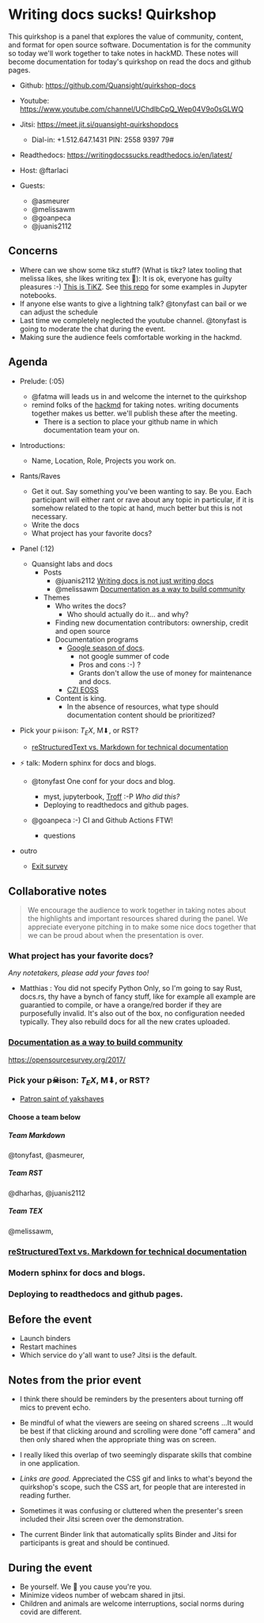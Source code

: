 # Writing docs sucks! Quirkshop

This quirkshop is a panel that explores the value of community, content, and format for open source software.
Documentation is for the community so today we'll work together to take notes in hackMD. These notes will become documentation for today's quirkshop on read the docs and github pages.


* Github: https://github.com/Quansight/quirkshop-docs
* Youtube: https://www.youtube.com/channel/UChdlbCpQ_Wep04V9o0sGLWQ
* Jitsi: https://meet.jit.si/quansight-quirkshopdocs
    * Dial-in: +1.512.647.1431 PIN: 2558 9397 79#
* Readthedocs: https://writingdocssucks.readthedocs.io/en/latest/

* Host: @ftarlaci
* Guests:
    * @asmeurer
    * @melissawm
    * @goanpeca
    * @juanis2112

## Concerns

* Where can we show some tikz stuff? (What is tikz? latex tooling that melissa likes, she likes writing tex 🤷): It is ok, everyone has guilty pleasures :-) [This is TiKZ](https://texample.net/tikz/). See [this repo](https://github.com/melissawm/qooltikz) for some examples in Jupyter notebooks.
* If anyone else wants to give a lightning talk? @tonyfast can bail or we can adjust the schedule
* Last time we completely neglected the youtube channel. @tonyfast is going to moderate the chat during the event.
* Making sure the audience feels comfortable working in the hackmd.

## Agenda

* Prelude: (:05)
    * @fatma will leads us in and welcome the internet to the quirkshop
    * remind folks of the [hackmd](https://hackmd.io/N1naMCFAQb-J0FmQroVlyw) for taking notes. writing documents together makes us better. we'll publish these after the meeting.
        * There is a section to place your github name in which documentation team your on.
* Introductions: 
    * Name, Location, Role, Projects you work on.
* Rants/Raves
    * Get it out. Say something you've been wanting to say. Be you. Each participant will either rant or rave about any topic in particular, if it is somehow related to the topic at hand, much better but this is not necessary.
    * Write the docs
    * What project has your favorite docs?
* Panel (:12)
    * Quansight labs and docs
        * Posts
            * @juanis2112 [Writing docs is not just writing docs](https://labs.quansight.org/blog/2020/07/writing-docs-is-not-just-writing-docs/) 
            * @melissawm [Documentation as a way to build community](https://labs.quansight.org/blog/2020/03/documentation-as-a-way-to-build-community/)  
        * Themes
            * Who writes the docs?
                * Who should actually do it... and why?
            * Finding new documentation contributors: ownership, credit and open source
            * Documentation programs
                * [Google season of docs](https://developers.google.com/season-of-docs/).
                    * not google summer of code
                    * Pros and cons :-) ?
                    * Grants don't allow the use of money for maintenance and docs.
                * [CZI EOSS](https://chanzuckerberg.com/rfa/essential-open-source-software-for-science/)
            * Content is king.
                * In the absence of resources, what type should documentation content should be prioritized?
* Pick your p☠ison: $T_EX$, M⬇, or RST?
    * [reStructuredText vs. Markdown for technical documentation](https://eli.thegreenplace.net/2017/restructuredtext-vs-markdown-for-technical-documentation/)
* ⚡ talk:  Modern sphinx for docs and blogs. 

    * @tonyfast One conf for your docs and blog.

        * myst, jupyterbook, [Troff](https://www.troff.org/history.html) :-P _Who did this?_
        * Deploying to readthedocs and github pages.
    * @goanpeca :-) CI and Github Actions FTW!
        * questions

* outro
    * [Exit survey](https://docs.google.com/forms/d/e/1FAIpQLSd58qaTWR7SqBnmiZD4gQGauFb-LK3g-g9bLXBqMme8csKpvA/viewform)

## Collaborative notes

> We encourage the audience to work together in taking notes about the highlights and important resources shared during the panel.  We appreciate everyone pitching in to make some nice docs together that we can be proud about when the presentation is over.

### What project has your favorite docs?
_Any notetakers, please add your faves too!_

  * Matthias : You did not specify Python Only, so I'm going to say Rust, docs.rs, thy have a bynch of fancy stuff, like for example all example are guarantied to compile, or have a orange/red border if they are purposefully invalid. It's also out of the box, no configuration needed typically. They also rebuild docs for all the new crates uploaded.

### [Documentation as a way to build community](https://labs.quansight.org/blog/2020/03/documentation-as-a-way-to-build-community/)

https://opensourcesurvey.org/2017/

### Pick your p☠ison: $T_EX$, M⬇, or RST?

* [Patron saint of yakshaves](https://yakshav.es/the-patron-saint-of-yakshaves/)

#### Choose a team below

##### Team Markdown

@tonyfast, @asmeurer,

##### Team RST

@dharhas, @juanis2112

##### Team TEX

@melissawm, 


### [reStructuredText vs. Markdown for technical documentation](https://eli.thegreenplace.net/2017/restructuredtext-vs-markdown-for-technical-documentation/)

### Modern sphinx for docs and blogs.

### Deploying to readthedocs and github pages.

## Before the event

* Launch binders
* Restart machines
* Which service do y'all want to use? Jitsi is the default.


## Notes from the prior event

* I think there should be reminders by the presenters about turning off mics to prevent echo.

* Be mindful of what the viewers are seeing on shared screens ...It would be best if that clicking around and scrolling were done "off camera" and then only shared when the appropriate thing was on screen. 

* I really liked this overlap of two seemingly disparate skills that combine in one application. 

* _Links are good._ Appreciated the CSS gif and links to what's beyond the quirkshop's scope, such the CSS art, for people that are interested in reading further.

* Sometimes it was confusing or cluttered when the presenter's sreen included their Jitsi screen over the demonstration. 

* The current Binder link that automatically splits Binder and Jitsi for participants is great and should be continued.


## During the event

* Be yourself. We 🤍 you cause you're you.
* Minimize videos number of webcam shared in jitsi.
* Children and animals are welcome interruptions, social norms during covid are different.